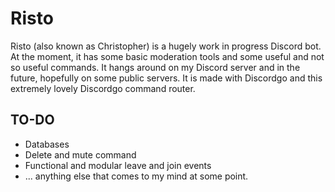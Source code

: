 # Risto

Risto (also known as Christopher) is a hugely work in progress Discord bot. At the moment, it has some basic moderation tools and some useful and not so useful commands.
It hangs around on my Discord server and in the future, hopefully on some public servers. It is made with Discordgo and this extremely lovely Discordgo command router.

## TO-DO
- Databases
- Delete and mute command
- Functional and modular leave and join events
- ... anything else that comes to my mind at some point.

